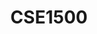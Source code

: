 ---
layout: post
title: CSE1500
course_name: Web and Database Technologies
topic: Web Security - Exploiting and Mitigating the OWASP Top 10
slides: ../assets/slides/wdt-security.pdf
transcript: https://github.com/chauff/cse1500-web-transcripts/blob/master/_lectures/security.md
years: 2019 - 2021
---